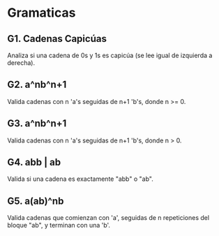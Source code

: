 # Gramaticas

##  G1. Cadenas Capicúas

Analiza si una cadena de 0s y 1s es capicúa (se lee igual de izquierda a derecha).

## G2. a^nb^n+1

Valida cadenas con n 'a's seguidas de n+1 'b's, donde n >= 0.

## G3. a^nb^n+1

Valida cadenas con n 'a's seguidas de n+1 'b's, donde n > 0.

## G4. abb | ab

Valida si una cadena es exactamente "abb" o "ab".

## G5. a(ab)^nb

Valida cadenas que comienzan con 'a', seguidas de n repeticiones del bloque "ab", y terminan con una 'b'.
